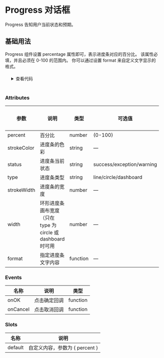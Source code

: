 # Progress 对话框

Progress 告知用户当前状态和预期。

## 基础用法

Progress 组件设置 percentage 属性即可，表示进度条对应的百分比。 该属性必填，并且必须在 0-100 的范围内。 你可以通过设置 format 来自定义文字显示的格式。

<details>

```vue
<template>
    <div class="demo-progress">
        <dz-progress :percentage="50" />
        <dz-progress :percentage="100" :format="format" />
        <dz-progress :percentage="100" status="success" />
        <dz-progress :percentage="100" status="warning" />
        <dz-progress :percentage="50" status="exception" />
    </div>
</template>

<script lang="ts" setup>
const format = percentage => (percentage === 100 ? "Full" : `${percentage}%`);
</script>

<style scoped>
.demo-progress .el-progress--line {
    margin-bottom: 15px;
    width: 350px;
}
</style>
```

<summary style="margin: 20px;">查看代码</summary>
</details>

### Attributes

| 参数        | 说明                                                        | 类型     | 可选值                    | 默认值 |
| ----------- | ----------------------------------------------------------- | -------- | ------------------------- | ------ |
| percent     | 百分比                                                      | number   | (0-100)                   | 无     |
| strokeColor | 进度条的色彩                                                | string   | —                         | ''     |
| status      | 进度条当前状态                                              | string   | success/exception/warning | 无     |
| type        | 进度条类型                                                  | string   | line/circle/dashboard     | line   |
| strokeWidth | 进度条的宽度                                                | number   | —                         | 6      |
| width       | 环形进度条画布宽度（只在 type 为 circle 或 dashboard 时可用 | number   | —                         | 126    |
| format      | 指定进度条文字内容                                          | function | —                         | 无     |

### Events

| 名称     | 说明         | 类型     |
| -------- | ------------ | -------- |
| onOK     | 点击确定回调 | function |
| onCancel | 点击取消回调 | function |

### Slots

| 名称    | 说明                           |
| ------- | ------------------------------ |
| default | 自定义内容，参数为 { percent } |
